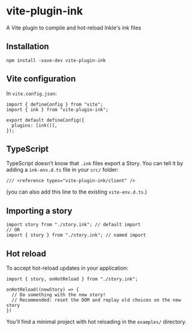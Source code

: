 # vite-plugin-ink

A Vite plugin to compile and hot-reload Inkle's ink files

## Installation

```
npm install -save-dev vite-plugin-ink
```

## Vite configuration

In `vite.config.json`:

```
import { defineConfig } from "vite";
import { ink } from "vite-plugin-ink";

export default defineConfig({
  plugins: [ink()],
});
```

## TypeScript

TypeScript doesn't know that `.ink` files export a Story.
You can tell it by adding a `ink-env.d.ts` file in your `src/` folder:

```
/// <reference types="vite-plugin-ink/client" />
```

(you can also add this line to the existing `vite-env.d.ts`.)

## Importing a story

```
import story from "./story.ink"; // default import
// OR
import { story } from "./story.ink"; // named import
```

## Hot reload

To accept hot-reload updates in your application:

```
import { story, onHotReload } from "./story.ink";

onHotReload((newStory) => {
  // Do something with the new story!
  // Recommended: reset the DOM and replay old choices on the new story
})
```

You'll find a minimal project with hot reloading in the `examples/` directory.
